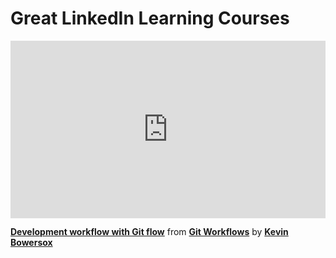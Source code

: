 <h1> Great LinkedIn Learning Courses</h1>

<div style="position:relative;height:0;padding-bottom:56.25%"><iframe width="640" height="360" src="https://www.linkedin.com/learning/embed/git-workflows/development-workflow-with-git-flow?autoplay=false&claim=AQFtzpqYCOx_5wAAAZcEB3afplH7SnMBikmudoXXqyqXSdB7d_QVX6ZiDg8Np4E2pdK5H1J-X9y_XZ9uXF1hPOG4qGE8s-wfrTLKatNpjwkFpBCdym4x8RV3ScbBQEWkljwp4Z6Z9M596UfGUvPnLiiSdaIhd39wfNYyb47aeBL_Yv8KtqheK5XrFC6RZdSeXhQ45WYx-gP1EAs_qH23jxAzmTa3b9IttIssiuH2vFAHwUZ6MnnHtWATFODd2EgZhjfEsucG6ecamKDASFJJNXW24Ljvhax5eyUn6FR9sqOzQQPJ05mFJ0TVBDnKV97brNiZz6e-96KG5IkubhxcplggBGg68eZEY4E1JVFTvvjxpymIm38vGjvBVt5manEqSsY26dJWf7df3_UkYc8o8TUKOlNctVqP5VueoKUcDEs-dMFXZDiHer_kGQMs1PGHin2Qj14Jvr4jNdVoYqpsFQNVYFox-HNR7iHi1_CuhG4cMKYxp8vvdgBwSPc-5hUvDkcAB44ovd6mwVEKYltdFsF6lV5cXrRFVB-zzhzBEvHV-28s07pHGEq5u6GWyU-2XrESRLQhEkAB5_hIXfHmE6PxYYXdamcCKd4CHFzHJhFYlOoSAuvTjqNOYVdCH-b6EXOMSWg0fgISHlBMYLcFvH3czsfqtbwQuWPS4U0Ep_Dp4qLuRf5IDTCtcYqZJg2pGESby2sYhpTqHiK3JTjnkg70GhrGfswYa9eZ1fK8H6iq24iJwMdXpIeXNuWI3jhid-cv5Dm2JFl6fZsC1M8UhAJK2NRv6NK4MdEYKhCWTxEgpsvS4MZSDjTAjkb4zqP3TS_MYhfwKG0Y5tJcnEx-o_47NBfjVc0T58uUNngt7din53p7zTCyb6V0FjTINBkNIfagU8rmYBj3_qeAt0nQkl366l9sKPZmLYX3dhetDZxyuXzzMVMSwlE-RVuwCiTcPdcz_8heuFgzfYLPvFh4U8rl8awRe-ZMg8ot5-E8vEJjqYzXQtsaBDmZIbraDYIj4K90h2GWlrFSrfSnBRrsG0KoNoBPjXDAN_cxQI7kR-gkWhGFERBzKerHAt8YrKnstgVQaZVYcq9LNj1C3Iovorkz76Apilo4IaPcGgZCGXYQhlJBlRf-gWlaQOTrwyXgWwYn-3K8HOdpYT-tS3B1V-yk5U648Aoci61DGG3g9oeLb0eNeQmmiizX9YBQn0-iAdSq4lu8YY4VLmqfOoRPBWp1TVM" mozallowfullscreen="true" webkitallowfullscreen="true" allowfullscreen="true" frameborder="0" style="position:absolute;width:100%;height:100%;left:0"></iframe></div><p><strong><a href="https://www.linkedin.com/learning/git-workflows/development-workflow-with-git-flow?trk=embed_lil">Development workflow with Git flow</a></strong> from <strong><a href="https://www.linkedin.com/learning/git-workflows?trk=embed_lil">Git Workflows</a></strong> by <strong><a href="https://www.linkedin.com/learning/instructors/kevin-bowersox?trk=embed_lil">Kevin Bowersox</a></strong></p>